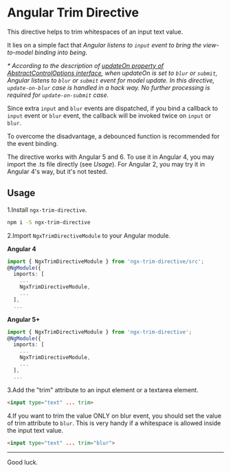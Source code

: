 # Angular Trim Directive

This directive helps to trim whitespaces of an input text value.

It lies on a simple fact that *Angular listens to `input` event to bring the view-to-model binding into being*.

_* According to the description of [updateOn property of AbstractControlOptions interface](https://angular.io/api/forms/AbstractControlOptions), when updateOn is set to `blur` or `submit`, Angular listens to `blur` or `submit` event for model update. In this directive, `update-on-blur` case is handled in a hack way. No further processing is required for `update-on-submit` case._

Since extra `input` and `blur` events are dispatched, if you bind a callback to `input` event or `blur` event, the callback will be invoked twice on `input` or `blur`.

To overcome the disadvantage, a debounced function is recommended for the event binding.

The directive works with Angular 5 and 6. To use it in Angular 4, you may import the .ts file directly (see *Usage*). For Angular 2, you may try it in Angular 4's way, but it's not tested.


## Usage

1.Install `ngx-trim-directive`.

```bash
npm i -S ngx-trim-directive
```

2.Import `NgxTrimDirectiveModule` to your Angular module.

**Angular 4**

```typescript
import { NgxTrimDirectiveModule } from 'ngx-trim-directive/src';
@NgModule({
  imports: [
    ...
    NgxTrimDirectiveModule,
    ...
  ],
  ...
```

**Angular 5+**

```typescript
import { NgxTrimDirectiveModule } from 'ngx-trim-directive';
@NgModule({
  imports: [
    ...
    NgxTrimDirectiveModule,
    ...
  ],
  ...
```

3.Add the "trim" attribute to an input element or a textarea element.

```html
<input type="text" ... trim>
```

4.If you want to trim the value ONLY on blur event, you should set the value of trim attribute to `blur`. This is very handy if a whitespace is allowed inside the input text value.

```html
<input type="text" ... trim="blur">
```

---
Good luck.
